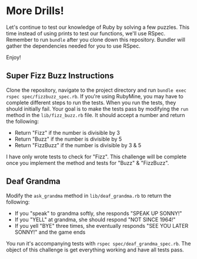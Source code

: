 # More Drills!

Let's continue to test our knowledge of Ruby by solving a few puzzles. This time instead of using prints to test our functions, we'll use RSpec. Remember to run `bundle` after you clone down this repository. Bundler will gather the dependencies needed for you to use RSpec.

Enjoy!


## Super Fizz Buzz Instructions
Clone the repository, navigate to the project directory and run `bundle exec rspec spec/fizzbuzz_spec.rb`. If you're using RubyMine, you may have to complete different steps to run the tests. When you run the tests, they should initially fail. Your goal is to make the tests pass by modifying the `run` method in the `lib/fizz_buzz.rb` file. It should accept a number and return the following:

- Return "Fizz" if the number is divisible by 3
- Return "Buzz" if the number is divisible by 5
- Return "FizzBuzz" if the number is divisible by 3 & 5

I have only wrote tests to check for "Fizz". This challenge will be complete once you implement the method and tests for "Buzz" & "FizzBuzz".

## Deaf Grandma
Modify the `ask_grandma` method in `lib/deaf_grandma.rb` to return the following:
- If you "speak" to grandma softly, she responds "SPEAK UP SONNY!"
- If you "YELL" at grandma, she should respond "NOT SINCE 1964!"
- If you yell "BYE" three times, she eventually responds "SEE YOU LATER SONNY!" and the game ends

You run it's accompanying tests with `rspec spec/deaf_grandma_spec.rb`. The object of this challenge is get everything working and have all tests pass.
